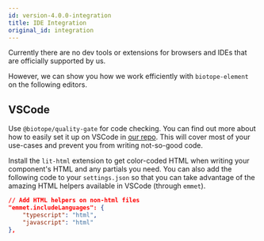 ```yaml
---
id: version-4.0.0-integration
title: IDE Integration
original_id: integration
---
```


Currently there are no dev tools or extensions for browsers and IDEs that are officially supported
by us.

However, we can show you how we work efficiently with `biotope-element` on the following editors.

## VSCode

Use `@biotope/quality-gate` for code checking. You can find out more about how to easily set it up
on VSCode in [our repo](https://github.com/biotope/biotope-quality-gate). This will cover most of
your use-cases and prevent you from writing not-so-good code.

Install the `lit-html` extension to get color-coded HTML when writing your component's HTML and any
partials you need. You can also add the following code to your `settings.json` so that you can take
advantage of the amazing HTML helpers available in VSCode (through `emmet`).

```json
// Add HTML helpers on non-html files
"emmet.includeLanguages": {
    "typescript": "html",
    "javascript": "html"
},
```
